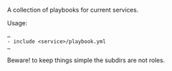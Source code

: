 A collection of playbooks for current services.

Usage:

	…
	- include <service>/playbook.yml
	…

Beware! to keep things simple the subdirs are not roles.